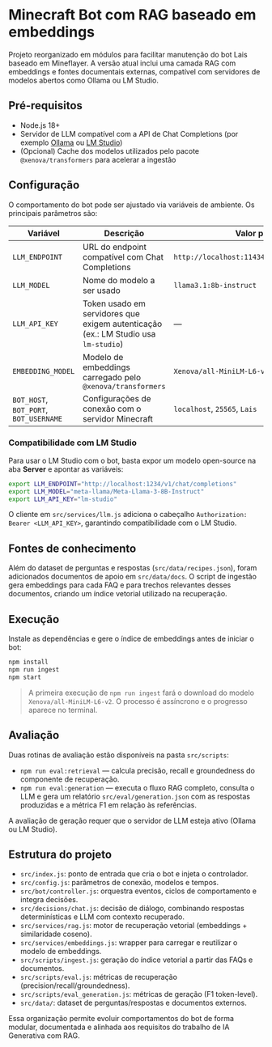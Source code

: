 # Minecraft Bot com RAG baseado em embeddings

Projeto reorganizado em módulos para facilitar manutenção do bot Lais baseado em Mineflayer. A versão atual inclui uma camada RAG com embeddings e fontes documentais externas, compatível com servidores de modelos abertos como Ollama ou LM Studio.

## Pré-requisitos

* Node.js 18+
* Servidor de LLM compatível com a API de Chat Completions (por exemplo [Ollama](https://ollama.com/) ou [LM Studio](https://lmstudio.ai/))
* (Opcional) Cache dos modelos utilizados pelo pacote `@xenova/transformers` para acelerar a ingestão

## Configuração

O comportamento do bot pode ser ajustado via variáveis de ambiente. Os principais parâmetros são:

| Variável | Descrição | Valor padrão |
| --- | --- | --- |
| `LLM_ENDPOINT` | URL do endpoint compatível com Chat Completions | `http://localhost:11434/v1/chat/completions` |
| `LLM_MODEL` | Nome do modelo a ser usado | `llama3.1:8b-instruct` |
| `LLM_API_KEY` | Token usado em servidores que exigem autenticação (ex.: LM Studio usa `lm-studio`) | — |
| `EMBEDDING_MODEL` | Modelo de embeddings carregado pelo `@xenova/transformers` | `Xenova/all-MiniLM-L6-v2` |
| `BOT_HOST`, `BOT_PORT`, `BOT_USERNAME` | Configurações de conexão com o servidor Minecraft | `localhost`, `25565`, `Lais` |

### Compatibilidade com LM Studio

Para usar o LM Studio com o bot, basta expor um modelo open-source na aba **Server** e apontar as variáveis:

```bash
export LLM_ENDPOINT="http://localhost:1234/v1/chat/completions"
export LLM_MODEL="meta-llama/Meta-Llama-3-8B-Instruct"
export LLM_API_KEY="lm-studio"
```

O cliente em `src/services/llm.js` adiciona o cabeçalho `Authorization: Bearer <LLM_API_KEY>`, garantindo compatibilidade com o LM Studio.

## Fontes de conhecimento

Além do dataset de perguntas e respostas (`src/data/recipes.json`), foram adicionados documentos de apoio em `src/data/docs`. O script de ingestão gera embeddings para cada FAQ e para trechos relevantes desses documentos, criando um índice vetorial utilizado na recuperação.

## Execução

Instale as dependências e gere o índice de embeddings antes de iniciar o bot:

```bash
npm install
npm run ingest
npm start
```

> A primeira execução de `npm run ingest` fará o download do modelo `Xenova/all-MiniLM-L6-v2`. O processo é assíncrono e o progresso aparece no terminal.

## Avaliação

Duas rotinas de avaliação estão disponíveis na pasta `src/scripts`:

* `npm run eval:retrieval` — calcula precisão, recall e groundedness do componente de recuperação.
* `npm run eval:generation` — executa o fluxo RAG completo, consulta o LLM e gera um relatório `src/eval/generation.json` com as respostas produzidas e a métrica F1 em relação às referências.

A avaliação de geração requer que o servidor de LLM esteja ativo (Ollama ou LM Studio).

## Estrutura do projeto

- `src/index.js`: ponto de entrada que cria o bot e injeta o controlador.
- `src/config.js`: parâmetros de conexão, modelos e tempos.
- `src/bot/controller.js`: orquestra eventos, ciclos de comportamento e integra decisões.
- `src/decisions/chat.js`: decisão de diálogo, combinando respostas determinísticas e LLM com contexto recuperado.
- `src/services/rag.js`: motor de recuperação vetorial (embeddings + similaridade coseno).
- `src/services/embeddings.js`: wrapper para carregar e reutilizar o modelo de embeddings.
- `src/scripts/ingest.js`: geração do índice vetorial a partir das FAQs e documentos.
- `src/scripts/eval.js`: métricas de recuperação (precision/recall/groundedness).
- `src/scripts/eval_generation.js`: métricas de geração (F1 token-level).
- `src/data/`: dataset de perguntas/respostas e documentos externos.

Essa organização permite evoluir comportamentos do bot de forma modular, documentada e alinhada aos requisitos do trabalho de IA Generativa com RAG.
